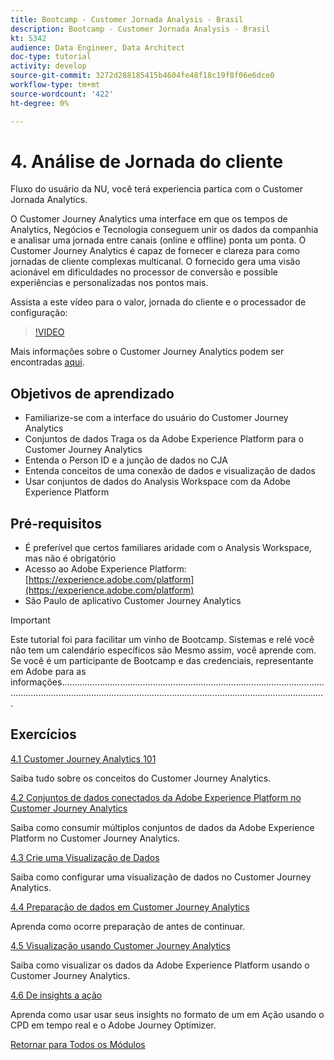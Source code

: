 ```yaml
---
title: Bootcamp - Customer Jornada Analysis - Brasil
description: Bootcamp - Customer Jornada Analysis - Brasil
kt: 5342
audience: Data Engineer, Data Architect
doc-type: tutorial
activity: develop
source-git-commit: 3272d288185415b4604fe48f18c19f8f06e6dce0
workflow-type: tm+mt
source-wordcount: '422'
ht-degree: 0%

---
```


# 4. Análise de Jornada do cliente

Fluxo do usuário da NU, você terá experiencia partica com o Customer Jornada Analytics.

O Customer Journey Analytics uma interface em que os tempos de Analytics, Negócios e Tecnologia conseguem unir os dados da companhia e analisar uma jornada entre canais (online e offline) ponta um ponta. O Customer Journey Analytics é capaz de fornecer e clareza para como jornadas de cliente complexas multicanal. O fornecido gera uma visão acionável em dificuldades no processor de conversão e possible experiências e personalizadas nos pontos mais.

Assista a este vídeo para o valor, jornada do cliente e o processador de configuração:

>[!VIDEO](https://video.tv.adobe.com/v/327188?quality=12&learn=on)

Mais informações sobre o Customer Journey Analytics podem ser encontradas [aqui](https://spark.adobe.com/page/t62eiRu9l6iWJ/).

## Objetivos de aprendizado

- Familiarize-se com a interface do usuário do Customer Journey Analytics
- Conjuntos de dados Traga os da Adobe Experience Platform para o Customer Journey Analytics
- Entenda o Person ID e a junção de dados no CJA
- Entenda conceitos de uma conexão de dados e visualização de dados
- Usar conjuntos de dados do Analysis Workspace com da Adobe Experience Platform

## Pré-requisitos

- É preferível que certos familiares aridade com o Analysis Workspace, mas não é obrigatório
- Acesso ao Adobe Experience Platform: [https://experience.adobe.com/platform](https://experience.adobe.com/platform)
- São Paulo de aplicativo Customer Journey Analytics

>[!IMPORTANT]
>
>Este tutorial foi para facilitar um vinho de Bootcamp. Sistemas e relé você não tem um calendário específicos são Mesmo assim, você aprende com. Se você é um participante de Bootcamp e das credenciais, representante em Adobe para as informações.....................................................................................................................................................................................................................................

## Exercícios

[4.1 Customer Journey Analytics 101](./ex1.md)

Saiba tudo sobre os conceitos do Customer Journey Analytics.

[4.2 Conjuntos de dados conectados da Adobe Experience Platform no Customer Journey Analytics](./ex2.md)

Saiba como consumir múltiplos conjuntos de dados da Adobe Experience Platform no Customer Journey Analytics.

[4.3 Crie uma Visualização de Dados](./ex3.md)

Saiba como configurar uma visualização de dados no Customer Journey Analytics.

[4.4 Preparação de dados em Customer Journey Analytics](./ex4.md)

Aprenda como ocorre preparação de antes de continuar.

[4.5 Visualização usando Customer Journey Analytics](./ex5.md)

Saiba como visualizar os dados da Adobe Experience Platform usando o Customer Journey Analytics.

[4.6 De insights a ação](./ex6.md)

Aprenda como usar usar seus insights no formato de um em Ação usando o CPD em tempo real e o Adobe Journey Optimizer.

[Retornar para Todos os Módulos](../../overview.md)
